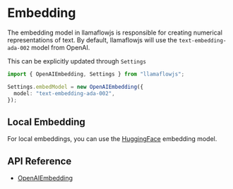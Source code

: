 # Embedding

The embedding model in llamaflowjs is responsible for creating numerical representations of text. By default, llamaflowjs will use the `text-embedding-ada-002` model from OpenAI.

This can be explicitly updated through `Settings`

```typescript
import { OpenAIEmbedding, Settings } from "llamaflowjs";

Settings.embedModel = new OpenAIEmbedding({
  model: "text-embedding-ada-002",
});
```

## Local Embedding

For local embeddings, you can use the [HuggingFace](./available_embeddings/huggingface.md) embedding model.

## API Reference

- [OpenAIEmbedding](../../api/classes/OpenAIEmbedding.md)
